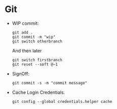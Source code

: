 # Git

- WIP commit:
    ```
    git add .
    git commit -m "wip"
    git switch otherbranch
    ```
    And then later
    ```
    git switch firstbranch
    git reset --soft @~1
    ```
- SignOff:
  ```
  git commit -s -m "commit message"
  ```
  
- Cache Login Credentials.
  ```
  git config --global credentials.helper cache
  ```

